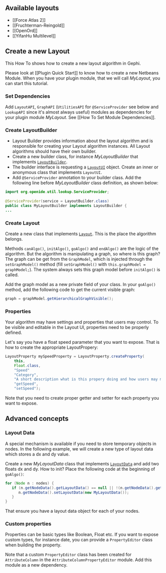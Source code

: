 ## Available layouts

- [[Force Atlas 2]]
- [[Fruchterman-Reingold]]
- [[OpenOrd]]
- [[YifanHu Multilevel]]

## Create a new Layout

This How To shows how to create a new layout algorithm in Gephi.

Please look at [[Plugin Quick Start]] to know how to create a new Netbeans Module. When you have your plugin module, that we will call *MyLayout*, you can start this tutorial.

### Set Dependencies

Add `LayoutAPI`, `GraphAPI` (`UtilitiesAPI` for `@ServiceProvider` see below and `LookupAPI` since it's almost always useful) modules as dependencies for your plugin module *MyLayout*. See [[How To Set Module Dependencies]].

### Create LayoutBuilder

* Layout Builder provides information about the layout algorithm and is responsible for creating your Layout algorithm instances. All Layout algorithms should have their own builder.
* Create a new builder class, for instance *MyLayoutBuilder* that implements [`LayoutBuilder`](http://gephi.org/docs/api/org/gephi/layout/spi/LayoutBuilder.html).
* The builder interface is requesting a [`LayoutUI`](http://gephi.org/docs/api/org/gephi/layout/spi/LayoutUI.html) object. Create an inner or anonymous class that implements `LayoutUI`.
* Add `@ServiceProvider` annotation to your builder class. Add the following line before *MyLayoutBuilder* class definition, as shown below:

```java
import org.openide.util.lookup.ServiceProvider;
 
@ServiceProvider(service = LayoutBuilder.class)
public class MyLayoutBuilder implements LayoutBuilder {
...
```

### Create Layout

Create a new class that implements [`Layout`](http://gephi.org/docs/api/org/gephi/layout/spi/Layout.html). This is the place the algorithm belongs.

Methods `canAlgo()`, `initAlgo()`, `goAlgo()` and `endAlgo()` are the logic of the algorithm. But the algorithm is manipulating a graph, so where is this graph? The graph can be get from the `GraphModel`, which is injected through the `setGraphModel()` method (fill `setGraphModel()` with `this.graphModel = graphModel;`). The system always sets this graph model before `initAlgo()` is called.

Add the graph model as a new private field of your class.
In your `goAlgo()` method, add the following code to get the current visible graph:

```java
graph = graphModel.getHierarchicalGraphVisible();
```

### Properties

Your algorithm may have settings and properties that users may control. To be visible and editable in the Layout UI, properties need to be properly defined.

Let's say you have a float speed parameter that you want to expose. That is how to create the appropriate LayoutPropery:

```java
LayoutProperty mySpeedProperty = LayoutProperty.createProperty(
    this, 
    Float.class,
    "Speed"
    "Category",
    "A short description what is this propery doing and how users may modify it",
    "getSpeed", 
    "setSpeed");
```

Note that you need to create proper getter and setter for each property you want to expose.

## Advanced concepts

### Layout Data

A special mechanism is available if you need to store temporary objects in nodes. In the following example, we will create a new type of layout data which stores a dx and dy value.

Create a new *MyLayoutData* class that implements [`LayoutData`](http://gephi.org/docs/api/org/gephi/graph/spi/LayoutData.html) and add two floats dx and dy.
How to init? Place the following code at the beginning of `goAlgo()`:

```java
for (Node n : nodes) {
   if (n.getNodeData().getLayoutData() == null || !(n.getNodeData().getLayoutData() instanceof MyLayoutData)) {
      n.getNodeData().setLayoutData(new MyLayoutData());
   }
}
```

That ensure you have a layout data object for each of your nodes.

### Custom properties

Properties can be basic types like Boolean, Float etc. If you want to expose custom types, for instance date, you can provide a `PropertyEditor` class when building the property.

Note that a custom `PropertyEditor` class has been created for `AttributeColumn` in the `AttributeColumnPropertyEditor` module. Add this module as a new dependency.